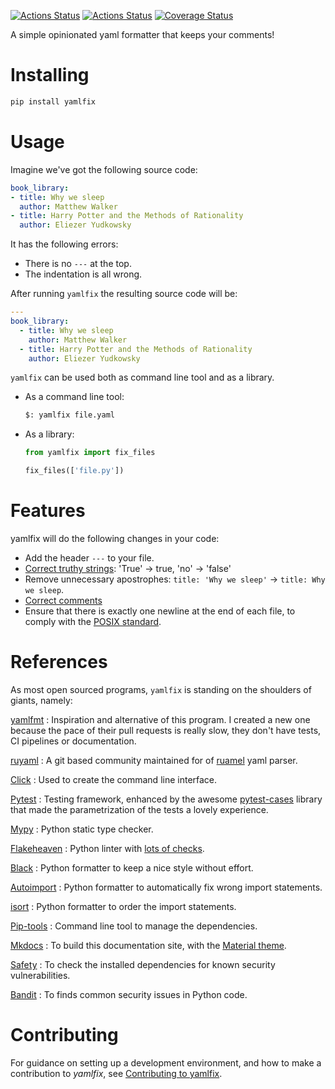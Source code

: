 [![Actions Status](https://github.com/lyz-code/yamlfix/workflows/Tests/badge.svg)](https://github.com/lyz-code/yamlfix/actions)
[![Actions Status](https://github.com/lyz-code/yamlfix/workflows/Build/badge.svg)](https://github.com/lyz-code/yamlfix/actions)
[![Coverage Status](https://coveralls.io/repos/github/lyz-code/yamlfix/badge.svg?branch=master)](https://coveralls.io/github/lyz-code/yamlfix?branch=master)

A simple opinionated yaml formatter that keeps your comments!

# Installing

```bash
pip install yamlfix
```

# Usage

Imagine we've got the following source code:

```yaml
book_library:
- title: Why we sleep
  author: Matthew Walker
- title: Harry Potter and the Methods of Rationality
  author: Eliezer Yudkowsky
```

It has the following errors:

* There is no `---` at the top.
* The indentation is all wrong.

After running `yamlfix` the resulting source code will be:

```yaml
---
book_library:
  - title: Why we sleep
    author: Matthew Walker
  - title: Harry Potter and the Methods of Rationality
    author: Eliezer Yudkowsky
```

`yamlfix` can be used both as command line tool and as a library.

* As a command line tool:

    ```bash
    $: yamlfix file.yaml
    ```

* As a library:

    ```python
    from yamlfix import fix_files

    fix_files(['file.py'])
    ```

# Features

yamlfix will do the following changes in your code:

* Add the header `---` to your file.
* [Correct truthy
    strings](https://yamllint.readthedocs.io/en/stable/rules.html#module-yamllint.rules.truthy):
    'True' -> true, 'no' -> 'false'
* Remove unnecessary apostrophes: `title: 'Why we sleep'` -> `title: Why we sleep`.
* [Correct comments](https://yamllint.readthedocs.io/en/stable/rules.html#module-yamllint.rules.comments)
* Ensure that there is exactly one newline at the end of each file, to comply with the [POSIX standard](https://pubs.opengroup.org/onlinepubs/9699919799/basedefs/V1_chap03.html#tag_03_206).

# References

As most open sourced programs, `yamlfix` is standing on the shoulders of
giants, namely:

[yamlfmt](https://github.com/mmlb/yamlfmt)
: Inspiration and alternative of this program. I created a new one because the
    pace of their pull requests is really slow, they don't have tests, CI pipelines
    or documentation.

[ruyaml](https://github.com/pycontribs/ruyaml)
: A git based community maintained for of
[ruamel](https://yaml.readthedocs.io/en/latest/) yaml parser.

[Click](https://click.palletsprojects.com/)
: Used to create the command line interface.

[Pytest](https://docs.pytest.org/en/latest)
: Testing framework, enhanced by the awesome
    [pytest-cases](https://smarie.github.io/python-pytest-cases/) library that made
    the parametrization of the tests a lovely experience.

[Mypy](https://mypy.readthedocs.io/en/stable/)
: Python static type checker.

[Flakeheaven](https://github.com/flakeheaven/flakeheaven)
: Python linter with [lots of
    checks](https://lyz-code.github.io/blue-book/devops/flakeheaven#plugins).

[Black](https://black.readthedocs.io/en/stable/)
: Python formatter to keep a nice style without effort.

[Autoimport](https://github.com/lyz-code/autoimport)
: Python formatter to automatically fix wrong import statements.

[isort](https://github.com/timothycrosley/isort)
: Python formatter to order the import statements.

[Pip-tools](https://github.com/jazzband/pip-tools)
: Command line tool to manage the dependencies.

[Mkdocs](https://www.mkdocs.org/)
: To build this documentation site, with the
[Material theme](https://squidfunk.github.io/mkdocs-material).

[Safety](https://github.com/pyupio/safety)
: To check the installed dependencies for known security vulnerabilities.

[Bandit](https://bandit.readthedocs.io/en/latest/)
: To finds common security issues in Python code.

# Contributing

For guidance on setting up a development environment, and how to make
a contribution to *yamlfix*, see [Contributing to
yamlfix](https://lyz-code.github.io/yamlfix/contributing).
